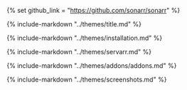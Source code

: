 {% set github_link = "https://github.com/sonarr/sonarr" %}

{% include-markdown "../themes/title.md" %}

{% include-markdown "../themes/installation.md" %}

{% include-markdown "../themes/servarr.md" %}

{% include-markdown "../themes/addons/addons.md" %}

{% include-markdown "../themes/screenshots.md" %}